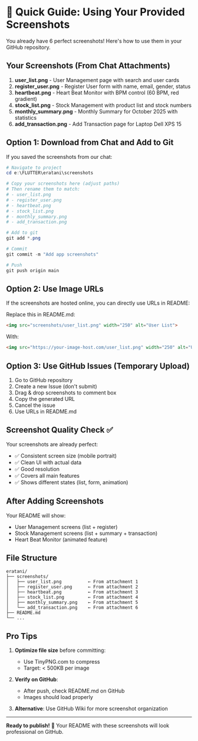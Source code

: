 # 📸 Quick Guide: Using Your Provided Screenshots

You already have 6 perfect screenshots! Here's how to use them in your GitHub repository.

## Your Screenshots (From Chat Attachments)

1. **user_list.png** - User Management page with search and user cards
2. **register_user.png** - Register User form with name, email, gender, status
3. **heartbeat.png** - Heart Beat Monitor with BPM control (60 BPM, red gradient)
4. **stock_list.png** - Stock Management with product list and stock numbers
5. **monthly_summary.png** - Monthly Summary for October 2025 with statistics
6. **add_transaction.png** - Add Transaction page for Laptop Dell XPS 15

## Option 1: Download from Chat and Add to Git

If you saved the screenshots from our chat:

```powershell
# Navigate to project
cd e:\FLUTTER\eratani\screenshots

# Copy your screenshots here (adjust paths)
# Then rename them to match:
# - user_list.png
# - register_user.png
# - heartbeat.png
# - stock_list.png
# - monthly_summary.png
# - add_transaction.png

# Add to git
git add *.png

# Commit
git commit -m "Add app screenshots"

# Push
git push origin main
```

## Option 2: Use Image URLs

If the screenshots are hosted online, you can directly use URLs in README:

Replace this in README.md:

```markdown
<img src="screenshots/user_list.png" width="250" alt="User List">
```

With:

```markdown
<img src="https://your-image-host.com/user_list.png" width="250" alt="User List">
```

## Option 3: Use GitHub Issues (Temporary Upload)

1. Go to GitHub repository
2. Create a new Issue (don't submit)
3. Drag & drop screenshots to comment box
4. Copy the generated URL
5. Cancel the issue
6. Use URLs in README.md

## Screenshot Quality Check ✅

Your screenshots are already perfect:

- ✅ Consistent screen size (mobile portrait)
- ✅ Clean UI with actual data
- ✅ Good resolution
- ✅ Covers all main features
- ✅ Shows different states (list, form, animation)

## After Adding Screenshots

Your README will show:

- User Management screens (list + register)
- Stock Management screens (list + summary + transaction)
- Heart Beat Monitor (animated feature)

## File Structure

```
eratani/
├── screenshots/
│   ├── user_list.png          ← From attachment 1
│   ├── register_user.png      ← From attachment 2
│   ├── heartbeat.png          ← From attachment 3
│   ├── stock_list.png         ← From attachment 4
│   ├── monthly_summary.png    ← From attachment 5
│   └── add_transaction.png    ← From attachment 6
├── README.md
└── ...
```

## Pro Tips

1. **Optimize file size** before committing:

   - Use TinyPNG.com to compress
   - Target: < 500KB per image

2. **Verify on GitHub**:

   - After push, check README.md on GitHub
   - Images should load properly

3. **Alternative**: Use GitHub Wiki for more screenshot organization

---

**Ready to publish!** 🚀 Your README with these screenshots will look professional on GitHub.
